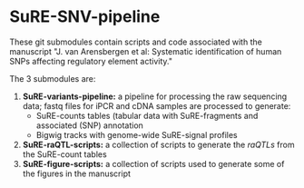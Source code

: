 # SuRE-SNV-pipeline

These git submodules contain scripts and code associated with the manuscript
"J. van Arensbergen et al: Systematic identification of human SNPs affecting
regulatory element activity."

The 3 submodules are:
1. **SuRE-variants-pipeline:** a pipeline for processing the raw sequencing data; fastq files for iPCR and cDNA samples are processed to generate:
    * SuRE-counts tables (tabular data with SuRE-fragments and associated (SNP) annotation
    * Bigwig tracks with genome-wide SuRE-signal profiles
2. **SuRE-raQTL-scripts:** a collection of scripts to generate the *raQTLs* from the SuRE-count tables
3. **SuRE-figure-scripts:** a collection of scripts used to generate some of the figures in the manuscript
